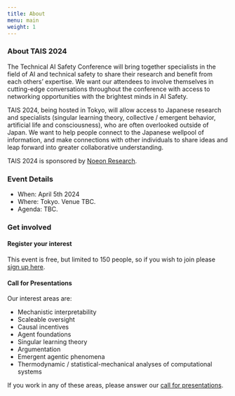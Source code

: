 ```yaml
---
title: About
menu: main
weight: 1
---
```


### About TAIS 2024

The Technical AI Safety Conference will bring together specialists in the field of AI and technical safety to share their research and benefit from each others’ expertise. We want our attendees to involve themselves in cutting-edge conversations throughout the conference with access to networking opportunities with the brightest minds in AI Safety.

TAIS 2024, being hosted in Tokyo, will allow access to Japanese research and specialists (singular learning theory, collective / emergent behavior, artificial life and consciousness), who are often overlooked outside of Japan. We want to help people connect to the Japanese wellpool of information, and make connections with other individuals to share ideas and leap forward into greater collaborative understanding.

TAIS 2024 is sponsored by [Noeon Research](https://noeon.ai).

### Event Details

* When: April 5th 2024
* Where: Tokyo. Venue TBC.
* Agenda: TBC.

### Get involved

#### Register your interest

This event is free, but limited to 150 people, so if you wish to join please [sign up here](https://docs.google.com/forms/d/e/1FAIpQLSeELqHsfLaAGZp6f8aO4wL21MwryWolKL2luGPqS5pqNxkxbQ/viewform).

#### Call for Presentations

Our interest areas are:

* Mechanistic interpretability
* Scaleable oversight
* Causal incentives
* Agent foundations
* Singular learning theory
* Argumentation
* Emergent agentic phenomena
* Thermodynamic / statistical-mechanical analyses of computational systems

If you work in any of these areas, please answer our [call for presentations](./submissions).